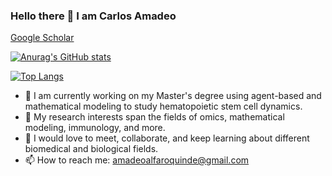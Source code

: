 ### Hello there 👋  I am Carlos Amadeo
[Google Scholar](https://scholar.google.com/citations?user=5SsaCjsAAAAJ&hl=e)

[![Anurag's GitHub stats](https://github-readme-stats.vercel.app/api?username=CarlosAmadeo7&show_icons=true)](https://github.com/CarlosAmadeo7/github-readme-stats&show_icons=true)

[![Top Langs](https://github-readme-stats.vercel.app/api/top-langs/?username=CarlosAmadeo7)](https://github.com/CarlosAmadeo7/github-readme-stats)


- 🔭 I am  currently working on my Master's degree using agent-based and mathematical modeling to study hematopoietic stem cell dynamics. 
- 🌱 My research interests span the fields of omics, mathematical modeling, immunology, and more. 
- 👯 I would love to meet, collaborate, and keep learning about different biomedical and biological fields.
- 📫 How to reach me: amadeoalfaroquinde@gmail.com



